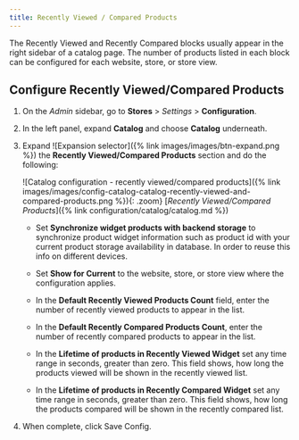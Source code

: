 ```yaml
---
title: Recently Viewed / Compared Products
---
```


The Recently Viewed and Recently Compared blocks usually appear in the right sidebar of a catalog page. The number of products listed in each block can be configured for each website, store, or store view.

## Configure Recently Viewed/Compared Products

1. On the _Admin_ sidebar, go to **Stores** > _Settings_ > **Configuration**.

1. In the left panel, expand **Catalog** and choose **Catalog** underneath.

1. Expand ![Expansion selector]({% link images/images/btn-expand.png %}) the **Recently Viewed/Compared Products** section and do the following:

    ![Catalog configuration - recently viewed/compared products]({% link images/images/config-catalog-catalog-recently-viewed-and-compared-products.png %}){: .zoom}
    [_Recently Viewed/Compared Products_]({% link configuration/catalog/catalog.md %})

   - Set **Synchronize widget products with backend storage** to synchronize product widget information such as product id with your current product storage availability in database. In order to reuse this info on different devices.

   - Set **Show for Current** to the website, store, or store view where the configuration applies.

   - In the **Default Recently Viewed Products Count** field, enter the number of recently viewed products to appear in the list.

   - In the **Default Recently Compared Products Count**, enter the number of recently compared products to appear in the list.

   - In the **Lifetime of products in Recently Viewed Widget** set any time range in seconds, greater than zero. This field shows, how long the products viewed will be shown in the recently viewed list.

   - In the **Lifetime of products in Recently Compared Widget** set any time range in seconds, greater than zero. This field shows, how long the products compared will be shown in the recently compared list.

1. When complete, click <span class="btn">Save Config</span>.
